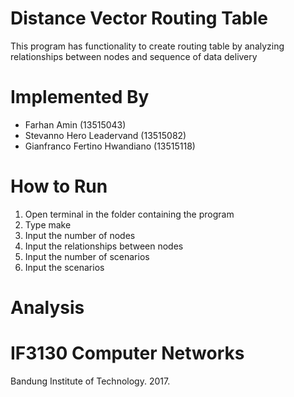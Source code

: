# Distance Vector Routing Table
This program has functionality to create routing table by analyzing relationships between nodes and sequence of data delivery

# Implemented By
- Farhan Amin (13515043)
- Stevanno Hero Leadervand (13515082)
- Gianfranco Fertino Hwandiano (13515118)

# How to Run
1. Open terminal in the folder containing the program
2. Type make
3. Input the number of nodes
4. Input the relationships between nodes
5. Input the number of scenarios
6. Input the scenarios

# Analysis

# IF3130 Computer Networks
Bandung Institute of Technology. 2017.